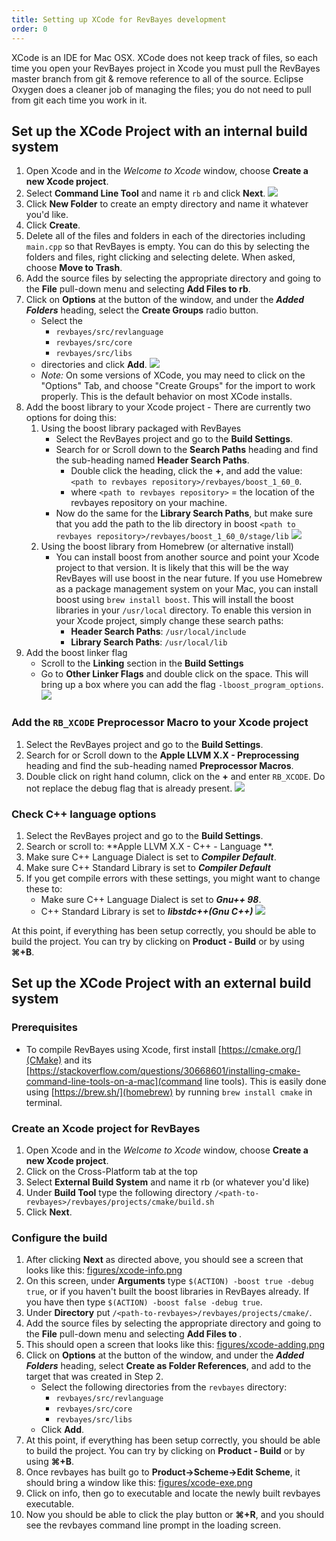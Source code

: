 ```yaml
---
title: Setting up XCode for RevBayes development
order: 0
---
```


 XCode is an IDE for Mac OSX. XCode does not keep track of files, so each time you open your RevBayes project in Xcode you must pull the RevBayes master branch from git & remove reference to all of the source. Eclipse Oxygen does a cleaner job of managing the files; you do not need to pull from git each time you work in it. 



Set up the XCode Project with an internal build system
------------------------------------------------------

1. Open Xcode and in the *Welcome to Xcode* window, choose **Create a new Xcode project**.
2. Select **Command Line Tool** and name it `rb` and click **Next**. ![](figures/xcode-making_xcode_project.png)
3. Click **New Folder**  to create an empty directory and name it whatever you'd like.
4. Click **Create**.
5. Delete all of the files and folders in each of the directories including `main.cpp` so that RevBayes is empty. You can do this by selecting the folders and files, right clicking and selecting delete. When asked, choose **Move to Trash**. 
6. Add the source files by selecting the appropriate directory and going to the **File** pull-down menu and selecting **Add Files to rb**.
7. Click on **Options** at the button of the window, and under the ***Added Folders*** heading, select the **Create Groups** radio button.
    * Select the 
        * `revbayes/src/revlanguage`
        * `revbayes/src/core`
        * `revbayes/src/libs`
    * directories and click **Add**.
![](figures/xcode-adding_files.png)
    * _Note:_ On some versions of XCode, you may need to click on the "Options" Tab, and choose "Create Groups" for the import to work properly. This is the default behavior on most XCode installs.
8. Add the boost library to your Xcode project - There are currently two options for doing this:
    1. Using the boost library packaged with RevBayes
        * Select the RevBayes project and go to the **Build Settings**. 
        * Search for or Scroll down to the **Search Paths** heading and find the sub-heading named **Header Search Paths**.
            * Double click the heading, click the **+**, and add the value: `<path to revbayes repository>/revbayes/boost_1_60_0`. 
            * where `<path to revbayes repository>` = the location of the revbayes repository on your machine.
        * Now do the same for the **Library Search Paths**, but make sure that you add the path to the lib directory in boost `<path to revbayes repository>/revbayes/boost_1_60_0/stage/lib`
        ![](figures/xcode-finding_boost.png)
    2. Using the boost library from Homebrew (or alternative install)
        * You can install boost from another source and point your Xcode project to that version. It is likely that this will be the way RevBayes will use boost in the near future. If you use Homebrew as a package management system on your Mac, you can install boost using `brew install boost`. This will install the boost libraries in your `/usr/local` directory. To enable this version in your Xcode project, simply change these search paths:
            * **Header Search Paths**: `/usr/local/include`
            * **Library Search Paths**: `/usr/local/lib`
9. Add the boost linker flag
    * Scroll to the **Linking** section in the **Build Settings**
    * Go to **Other Linker Flags** and double click on the space. This will bring up a box where you can add the flag `-lboost_program_options`. 
![](figures/xcode-linking.png)

### Add the `RB_XCODE` Preprocessor Macro to your Xcode project 

1. Select the RevBayes project and go to the **Build Settings**. 
2. Search for or Scroll down to the **Apple LLVM X.X - Preprocessing** heading and find the sub-heading named **Preprocessor Macros**. 
3. Double click on right hand column, click on the **+** and enter `RB_XCODE`. Do not replace the debug flag that is already present.
![](figures/xcode-macro.png)
    
### Check C++ language options

1. Select the RevBayes project and go to the **Build Settings**. 
2. Search or scroll to: **Apple LLVM X.X - C++ - Language **.
3. Make sure C++ Language Dialect is set to ***Compiler Default***.
4. Make sure C++ Standard Library is set to ***Compiler Default***
5. If you get compile errors with these settings, you might want to change these to:
    * Make sure C++ Language Dialect is set to ***Gnu++ 98***.
    * C++ Standard Library is set to ***libstdc++(Gnu C++)***
![](figures/xcode-cpp_lang_options2.png)

At this point, if everything has been setup correctly, you should be able to build the project. You can try by clicking on **Product - Build** or by using **&#8984;+B**.







Set up the XCode Project with an external build system
------------------------------------------------------

### Prerequisites

* To compile RevBayes using Xcode, first install [https://cmake.org/](CMake) and its [https://stackoverflow.com/questions/30668601/installing-cmake-command-line-tools-on-a-mac](command line tools). This is easily done using [https://brew.sh/](homebrew) by running `brew install cmake` in terminal.

### Create an Xcode project for RevBayes

1. Open Xcode and in the *Welcome to Xcode* window, choose **Create a new Xcode project**.
2. Click on the Cross-Platform tab at the top
3. Select **External Build System** and name it rb (or whatever you'd like)
4. Under **Build Tool** type the following directory `/<path-to-revbayes>/revbayes/projects/cmake/build.sh`
5. Click **Next**.

### Configure the build

1. After clicking **Next** as directed above, you should see a screen that looks like this: [figures/xcode-info.png]()
2. On this screen, under **Arguments** type `$(ACTION) -boost true -debug true`, or if you haven't built the boost libraries in RevBayes already. If you have then type `$(ACTION) -boost false -debug true`.
3. Under **Directory** put `/<path-to-revbayes>/revbayes/projects/cmake/`.
4. Add the source files by selecting the appropriate directory and going to the **File** pull-down menu and selecting **Add Files to <xcode-rb-project-name>**.
5. This should open a screen that looks like this: [figures/xcode-adding.png]()
6. Click on **Options** at the button of the window, and under the ***Added Folders*** heading, select **Create as Folder References**, and add to the target that was created in Step 2.
    * Select the following directories from the `revbayes` directory:
        * `revbayes/src/revlanguage`
        * `revbayes/src/core`
        * `revbayes/src/libs`
    * Click **Add**.
7. At this point, if everything has been setup correctly, you should be able to build the project. You can try by clicking on **Product - Build** or by using **&#8984;+B**.
8. Once revbayes has built go to **Product->Scheme->Edit Scheme**, it should bring a window like this: [figures/xcode-exe.png]()
9. Click on info, then go to executable and locate the newly built revbayes executable.
10. Now you should be able to click the play button or **&#8984;+R**, and you should see the revbayes command line prompt in the loading screen.